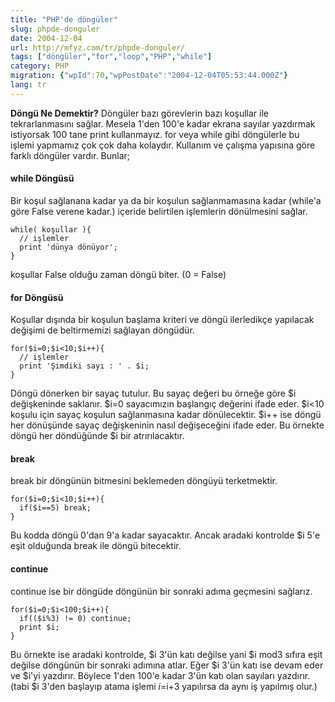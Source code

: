 ```yaml
---
title: "PHP'de döngüler"
slug: phpde-donguler
date: 2004-12-04
url: http://mfyz.com/tr/phpde-donguler/
tags: ["döngüler","for","loop","PHP","while"]
category: PHP
migration: {"wpId":70,"wpPostDate":"2004-12-04T05:53:44.000Z"}
lang: tr
---
```


**Döngü Ne Demektir?** Döngüler bazı görevlerin bazı koşullar ile tekrarlanmasını sağlar. Mesela 1'den 100'e kadar ekrana sayılar yazdırmak istiyorsak 100 tane print kullanmayız. for veya while gibi döngülerle bu işlemi yapmamız çok çok daha kolaydır. Kullanım ve çalışma yapısına göre farklı döngüler vardır. Bunlar;

#### while Döngüsü

Bir koşul sağlanana kadar ya da bir koşulun sağlanmamasına kadar (while'a göre False verene kadar.) içeride belirtilen işlemlerin dönülmesini sağlar.
```
while( koşullar ){
  // işlemler
  print 'dünya dönüyor';
}

```
koşullar False olduğu zaman döngü biter. (0 = False)

#### for Döngüsü

Koşullar dışında bir koşulun başlama kriteri ve döngü ilerledikçe yapılacak değişimi de beltirmemizi sağlayan döngüdür.
```
for($i=0;$i<10;$i++){
  // işlemler
  print 'Şimdiki sayı : ' . $i;
}

```
Döngü dönerken bir sayaç tutulur. Bu sayaç değeri bu örneğe göre $i değişkeninde saklanır. $i=0 sayacımızın başlangıç değerini ifade eder. $i<10 koşulu için sayaç koşulun sağlanmasına kadar dönülecektir. $i++ ise döngü her dönüşünde sayaç değişkeninin nasıl değişeceğini ifade eder. Bu örnekte döngü her döndüğünde $i bir atrırılacaktır.

#### break

break bir döngünün bitmesini beklemeden döngüyü terketmektir.
```
for($i=0;$i<10;$i++){
  if($i==5) break;
}

```
Bu kodda döngü 0'dan 9'a kadar sayacaktır. Ancak aradaki kontrolde $i 5'e eşit olduğunda break ile döngü bitecektir.

#### continue

continue ise bir döngüde döngünün bir sonraki adıma geçmesini sağlarız.
```
for($i=0;$i<100;$i++){
  if(($i%3) != 0) continue;
  print $i;
}

```
Bu örnekte ise aradaki kontrolde, $i 3'ün katı değilse yani $i mod3 sıfıra eşit değilse döngünün bir sonraki adımına atlar. Eğer $i 3'ün katı ise devam eder ve $i'yi yazdırır. Böylece 1'den 100'e kadar 3'ün katı olan sayıları yazdırır. (tabi $i 3'den başlayıp atama işlemi $i=$i+3 yapılırsa da aynı iş yapılmış olur.)